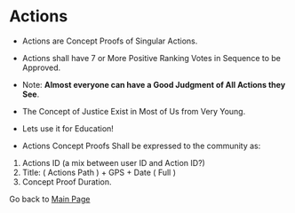 # Actions

- Actions are Concept Proofs of Singular Actions. 
- Actions shall have 7 or More Positive Ranking Votes in Sequence to be Approved.
- Note: **Almost everyone can have a Good Judgment of All Actions they See**. 
- The Concept of Justice Exist in Most of Us from Very Young. 
- Lets use it for Education!

- Actions Concept Proofs Shall be expressed to the community as:
1. Actions ID (a mix between user ID and Action ID?)
2. Title: ( Actions Path ) + GPS + Date ( Full )
3. Concept Proof Duration.

Go back to [Main Page](LOGIC.md)
